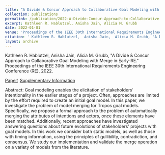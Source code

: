 ```yaml
---
title: "A Divide & Concur Approach to Collaborative Goal Modeling with Merge in Early-RE"
collection: publications
permalink: /publication/2022-A-Divide-Concur-Approach-to-Collaborative-Goal-Modeling-with-Merge-in-Early-RE
excerpt: Kathleen R. Hablutzel, Anisha Jain, Alicia M. Grubb
date: 2022-01-01
venue: 'Proceedings of the IEEE 30th International Requirements Engineering Conference (RE)'
citation: ' Kathleen R. Hablutzel,  Anisha Jain,  Alicia M. Grubb, "A Divide & Concur Approach to Collaborative Goal Modeling with Merge in Early-RE." Proceedings of the IEEE 30th International Requirements Engineering Conference (RE), 2022.'
layout: archive
---
```

 Kathleen R. Hablutzel,  Anisha Jain,  Alicia M. Grubb, "A Divide & Concur Approach to Collaborative Goal Modeling with Merge in Early-RE." Proceedings of the IEEE 30th International Requirements Engineering Conference (RE), 2022.

[Paper](https://conf.researchr.org/details/RE-2022/RE-2022-Research-Papers/11/A-Divide-Concur-Approach-to-Collaborative-Goal-Modeling-with-Merge-in-Early-RE)) [Supplementary Information](https://doi.org/10.35482/csc.001.2022)

Abstract: Goal modeling enables the elicitation of stakeholders' intentionality in the earlier stages of a project. Often, approaches are limited by the effort required to create an initial goal model. In this paper, we investigate the problem of model merging for Tropos goal models. Specifically, we propose a formal approach to the problem of automatically merging the attributes of intentions and actors, once these elements have been matched. Additionally, recent approaches have investigated answering questions about future evolutions of stakeholders' projects with goal models. In this work we consider both static models, as well as those with timing information, using the principles of gullibility, contradiction, and consensus. We study our implementation and validate the merge operation on a variety of models from the literature.

